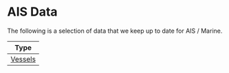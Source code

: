 # AIS Data

The following is a selection of data that we keep up to date for AIS / Marine.

|Type|
|----|
|[Vessels](vessels.csv)|
